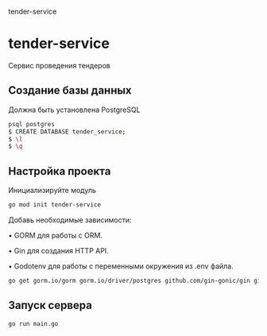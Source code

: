 tender-service

# tender-service

Сервис проведения тендеров

## Создание базы данных
Должна быть установлена PostgreSQL

```bash
psql postgres
$ CREATE DATABASE tender_service;
$ \l
$ \q
```

## Настройка проекта
Инициализируйте модуль

```bash
go mod init tender-service
```

Добавь необходимые зависимости:

•	GORM для работы с ORM.

•	Gin для создания HTTP API.

•	Godotenv для работы с переменными окружения из .env файла.

```bash
go get gorm.io/gorm gorm.io/driver/postgres github.com/gin-gonic/gin github.com/joho/godotenv
```

## Запуск сервера

```bash
go run main.go
```
